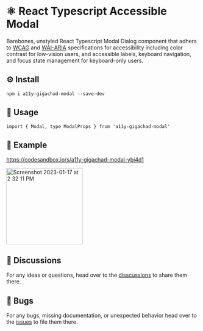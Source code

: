 # ⚛️ React Typescript Accessible Modal

Barebones, unstyled React Typescript Modal Dialog component that adhers to [WCAG](https://www.w3.org/WAI/standards-guidelines/wcag/) and [WAI-ARIA](https://www.w3.org/WAI/ARIA/apg/) specifications for accessibility including color contrast for low-vision users, and accessible labels, keyboard navigation, and focus state management for keyboard-only users.

## ⚙️ Install

```
npm i a11y-gigachad-modal --save-dev
```

## 📖 Usage

```
import { Modal, type ModalProps } from 'a11y-gigachad-modal'
```

## 👀 Example

https://codesandbox.io/s/a11y-gigachad-modal-ybi4d1

[<img width="200" alt="Screenshot 2023-01-17 at 2 32 11 PM" src="https://user-images.githubusercontent.com/57100733/212925953-461c37ca-b5b2-41d5-9912-78cec77a88ec.png">](https://codesandbox.io/s/a11y-gigachad-modal-ybi4d1)


## 💬 Discussions

For any ideas or questions, head over to the [disscussions](https://github.com/a11y-gigachad-org/a11y-gigachad-modal/discussions) to share them there.

## 🐛 Bugs

For any bugs, missing documentation, or unexpected behavior head over to the [issues](https://github.com/a11y-gigachad-org/a11y-gigachad-modal/issues) to file them there.
